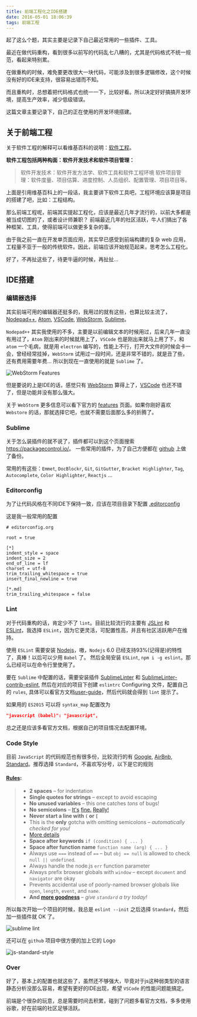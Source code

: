 ```yaml
---
title: 前端工程化之IDE搭建
date: 2016-05-01 18:06:39
tags: 前端工程
---
```



起了这么个题，其实主要是记录下自己最近常用的一些插件、工具。

最近在做代码重构，看到很多以前写的代码乱七八糟的，尤其是代码格式不统一规范，看起来特别累。

在做重构的时候，难免要更改很大一块代码，可能涉及到很多逻辑修改，这个时候没有好的IDE来支持，很容易出错而不知。

而且重构时，总想着把代码格式也统一一下，比较好看。所以决定好好搞搞开发环境，提高生产效率，减少低级错误。

这篇文章主要记录下，自己的正在使用的开发环境搭建。

<!--more-->

## 关于前端工程

关于软件工程的解释可以看维基百科的说明：[软件工程](https://zh.wikipedia.org/wiki/软件工程)。

**软件工程包括两种构面：软件开发技术和软件项目管理：**

> 软件开发技术：软件开发方法学、软件工具和软件工程环境
> 软件项目管理：软件度量、项目估算、进度控制、人员组织、配置管理、项目项目等。

上面是引用维基百科上的一段话，我主要讲下软件工具吧，工程环境应该算是项目的搭建了吧，比如：工程结构。

那么前端工程呢，前端其实提起工程化，应该是最近几年才流行的，以前大多都是被当成切图的了，或者设计师兼职？ 前端最近几年的社区活跃，牛人们搞出了各种框架、工具，使得前端可以做更多复杂的事。

由于我之前一直在开发单页面应用，其实早已感受到前端构建的复杂 web 应用，工程量不亚于一般的传统软件。因此，前端应该开始规范起来，思考怎么工程化。

好了，不再扯这些了，待更牛逼的时候，再扯扯...


## IDE搭建

### 编辑器选择

其实前端可用的编辑器还挺多的，我用过的就有这些，也算比较主流了，[Nodepad++](https://notepad-plus-plus.org/), [Atom](https://atom.io/), [VSCode](http://code.visualstudio.com/), [WebStorm](https://www.jetbrains.com/webstorm/), [Sublime](https://www.sublimetext.com/)。

`Nodepad++` 其实我使用的不多，主要是以前编辑文本的时候用过，后来几年一直没有用过了，`Atom` 刚出来的时候就用上了，`VSCode` 也是刚出来就马上用了下，和 `atom` 一个毛病，就是用 `electron` 编写的，性能上不行，打开大文件的时候会卡一会，曾经经常挂掉，`WebStorm` 试用过一段时间，还是非常不错的，就是丑了些，还有费用需要年费... 所以到现在一直使用的就是 `Sublime` 了。

![WebStorm Features](./webstorm.png)

但是要说的上是IDE的话，感觉只有 [WebStorm](https://www.jetbrains.com/webstorm/) 算得上了，[VSCode](http://code.visualstudio.com/) 也还不错了，但是功能并没有那么强大。

关于 `WebStorm` 更多信息可以看下官方的 [features](https://www.jetbrains.com/webstorm/features/) 页面。如果你刚好喜欢 `Webstore` 的话，那就选择它吧，也就不需要后面那么多的折腾了。


### Sublime

关于怎么装插件的就不说了，插件都可以到这个页面搜索 <https://packagecontrol.io/>。
一些常用的插件，为了自己方便都在 [github](https://github.com/xwartz/Sublime-Backup) 上做了备份。

常用的有这些：`Emmet`, `DocBlockr`, `Git`, `GitGutter`, `Bracket Highlighter`, `Tag`, `Autocomplete`, `Color Highlighter`, `Reactjs` ...

### Editorconfig

为了让代码风格在不同IDE下保持一致，应该在项目目录下配置 [.editorconfig](http://editorconfig.org/)

这是我一般常用的配置

```
# editorconfig.org

root = true

[*]
indent_style = space
indent_size = 2
end_of_line = lf
charset = utf-8
trim_trailing_whitespace = true
insert_final_newline = true

[*.md]
trim_trailing_whitespace = false

```

### Lint

对于代码重构的话，肯定少不了 `lint`。目前比较流行的主要有 [JSLint](http://jshint.com/docs/) 和 [ESLint](http://eslint.org/)，我选择 `ESLint`，因为它更灵活，可配置性高，并且有社区活跃用户在维持。 

使用 `ESLint` 需要安装 [Nodejs](http://nodejs.org/)，嗷，`Nodejs` 6.0 已经支持93%(记得是)的特性了，真棒！以后可以少用 `Babel` 了。 
然后全局安装 `ESLint`, `npm i -g eslint`。那么已经可以在命令行里使用了。

要在 `Sublime` 中配置的话，需要安装插件 [SublimeLinter](https://packagecontrol.io/packages/SublimeLinter) 和 [SublimeLinter-contrib-eslint](https://github.com/roadhump/SublimeLinter-eslint), 
然后在对应的项目下创建 `eslintrc` Configuring 文件，配置自己的 `rules`, 具体可以看官方文档[user-guide](http://eslint.org/docs/user-guide/configuring)，然后代码就会得到 `lint` 提示了。


如果用的 `ES2015` 可以将 `syntax_map` 配置改为

```json
"javascript (babel)": "javascript",
```

总之还是应该多看官方文档，根据自己的项目情况去配置环境。

### Code Style

目前 `JavaScript` 的代码规范也有很多份，比较流行的有 [Google](https://google.github.io/styleguide/javascriptguide.xml), [AirBnb](https://github.com/airbnb/javascript), [Standard](https://github.com/feross/standard)。推荐选择 `Standard`，不喜欢写分号，以下是它的规则

#### [Rules](https://github.com/feross/standard#rules):

>- **2 spaces** – for indentation
>- **Single quotes for strings** – except to avoid escaping
>- **No unused variables** – this one catches *tons* of bugs!
>- **No semicolons** – [It's][1] [fine.][2] [Really!][3]
>- **Never start a line with `(` or `[`**
>  - This is the **only** gotcha with omitting semicolons – *automatically checked for you!*
>  - [More details][4]
>- **Space after keywords** `if (condition) { ... }`
>- **Space after function name** `function name (arg) { ... }`
>- Always use `===` instead of `==` – but `obj == null` is allowed to check `null || undefined`.
>- Always handle the node.js `err` function parameter
>- Always prefix browser globals with `window` – except `document` and `navigator` are okay
>  - Prevents accidental use of poorly-named browser globals like `open`, `length`,
    `event`, and `name`.
>- **And [more goodness][5]** – *give `standard` a try today!*


[1]: http://blog.izs.me/post/2353458699/an-open-letter-to-javascript-leaders-regarding
[2]: http://inimino.org/~inimino/blog/javascript_semicolons
[3]: https://www.youtube.com/watch?v=gsfbh17Ax9I
[4]: https://github.com/feross/standard/blob/master/RULES.md#semicolons
[5]: https://github.com/feross/standard/blob/master/RULES.md#javascript-standard-style

所以每次开始一个项目的时候，我总是 `eslint --init` 之后选择 `Standard`，然后加一些插件就 OK 了。

![sublime lint](./sublime.png)

还可以在 `github` 项目中很方便的加上它的 Logo 

![js-standard-style](https://img.shields.io/badge/code%20style-standard-brightgreen.svg) 


### Over

好了，基本上的配置也就这些了，虽然还不够强大，毕竟对于js这种弱类型的语言静态分析没那么容易，希望有更好的IDE出现，希望 `VSCode` 的性能问题能搞定。

前端是个很杂的玩意，总是需要时间去积累，碰到了问题多看官方文档，多多使用谷歌，好在前端的社区足够活跃。

